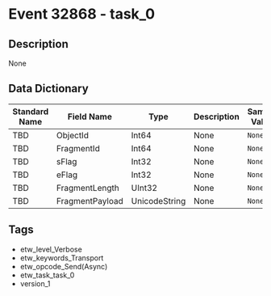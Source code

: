 # Event 32868 - task_0

## Description
None

## Data Dictionary
|Standard Name|Field Name|Type|Description|Sample Value|
|---|---|---|---|---|
|TBD|ObjectId|Int64|None|`None`|
|TBD|FragmentId|Int64|None|`None`|
|TBD|sFlag|Int32|None|`None`|
|TBD|eFlag|Int32|None|`None`|
|TBD|FragmentLength|UInt32|None|`None`|
|TBD|FragmentPayload|UnicodeString|None|`None`|

## Tags
* etw_level_Verbose
* etw_keywords_Transport
* etw_opcode_Send(Async)
* etw_task_task_0
* version_1